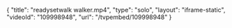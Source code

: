 {
    "title": "readysetwalk walker.mp4",
    "type": "solo",
    "layout": "iframe-static",
    "videoId": "109998948",
    "url": "\/tvpembed\/109998948"
}